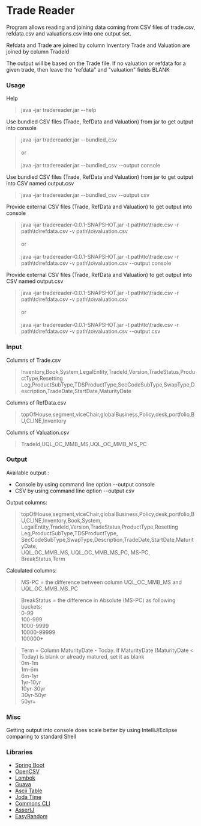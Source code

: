 # Trade Reader

Program allows reading and joining data coming from CSV files of trade.csv, refdata.csv and valuations.csv into one output set.

Refdata and Trade are joined by column Inventory
Trade and Valuation are joined by column TradeId

The output will be based on the Trade file. If no valuation or refdata for a given trade, then leave the "refdata" and "valuation" fields BLANK

### Usage

Help
>java -jar tradereader.jar --help

Use bundled CSV files (Trade, RefData and Valuation) from jar to get output into console
>java -jar tradereader.jar --bundled_csv<br/><br/>
or<br/><br/>
>java -jar tradereader.jar --bundled_csv --output console

Use bundled CSV files (Trade, RefData and Valuation) from jar to get output into CSV named output.csv
>java -jar tradereader.jar --bundled_csv --output csv

Provide external CSV files (Trade, RefData and Valuation) to get output into console
>java -jar tradereader-0.0.1-SNAPSHOT.jar -t path\to\trade.csv -r path\to\refdata.csv -v path\to\valuation.csv<br/><br/>
or<br/><br/>
>java -jar tradereader-0.0.1-SNAPSHOT.jar -t path\to\trade.csv -r path\to\refdata.csv -v path\to\valuation.csv --output console

Provide external CSV files (Trade, RefData and Valuation) to get output into CSV named output.csv
>java -jar tradereader-0.0.1-SNAPSHOT.jar -t path\to\trade.csv -r path\to\refdata.csv -v path\to\valuation.csv<br/><br/>
or<br/><br/>
>java -jar tradereader-0.0.1-SNAPSHOT.jar -t path\to\trade.csv -r path\to\refdata.csv -v path\to\valuation.csv --output csv

### Input

Columns of Trade.csv
>Inventory,Book,System,LegalEntity,TradeId,Version,TradeStatus,ProductType,Resetting Leg,ProductSubType,TDSProductType,SecCodeSubType,SwapType,Description,TradeDate,StartDate,MaturityDate

Columns of RefData.csv
>topOfHouse,segment,viceChair,globalBusiness,Policy,desk,portfolio,BU,CLINE,Inventory

Columns of Valuation.csv
>TradeId,UQL_OC_MMB_MS,UQL_OC_MMB_MS_PC

### Output

Available output :

* Console by using command line option --output console
* CSV by using command line option --output csv

Output columns:

>topOfHouse,segment,viceChair,globalBusiness,Policy,desk,portfolio,BU,CLINE,Inventory,Book,System,
LegalEntity,TradeId,Version,TradeStatus,ProductType,Resetting Leg,ProductSubType,TDSProductType,<br />
SecCodeSubType,SwapType,Description,TradeDate,StartDate,MaturityDate,<br />UQL_OC_MMB_MS,
UQL_OC_MMB_MS_PC, MS-PC, BreakStatus,Term

Calculated columns:
>MS-PC = the difference between column UQL_OC_MMB_MS and UQL_OC_MMB_MS_PC

>BreakStatus = the difference in Absolute (MS-PC) as following buckets:<br />
0-99<br />
100-999<br />
1000-9999<br />
10000-99999<br />
100000+

>Term = Column MaturityDate - Today. If MaturityDate (MaturityDate < Today) is blank or already matured, set it as blank<br />
0m-1m<br />
1m-6m<br />
6m-1yr<br />
1yr-10yr<br />
10yr-30yr<br />
30yr-50yr<br />
50yr+

### Misc

Getting output into console does scale better by using IntelliJ/Eclipse comparing to standard Shell

### Libraries

* [Spring Boot](https://spring.io/projects/spring-boot)
* [OpenCSV](http://opencsv.sourceforge.net/)
* [Lombok](https://projectlombok.org/)
* [Guava](https://guava.dev/)
* [Ascii Table](https://github.com/freva/ascii-table)
* [Joda Time](https://www.joda.org/joda-time/)
* [Commons CLI](https://commons.apache.org/proper/commons-cli/)
* [AssertJ](https://joel-costigliola.github.io/assertj/)
* [EasyRandom](https://github.com/j-easy/easy-random)